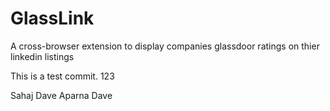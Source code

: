 # GlassLink

A cross-browser extension to display companies glassdoor ratings on thier linkedin listings

This is a test commit.
123

Sahaj Dave
Aparna Dave
